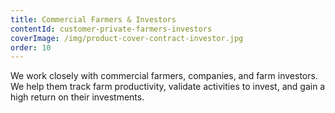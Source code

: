 ```yaml
---
title: Commercial Farmers & Investors
contentId: customer-private-farmers-investors
coverImage: /img/product-cover-contract-investor.jpg
order: 10
---
```


We work closely with commercial farmers, companies, and farm investors. We help them track farm productivity, validate activities to invest, and gain a high return on their investments.
